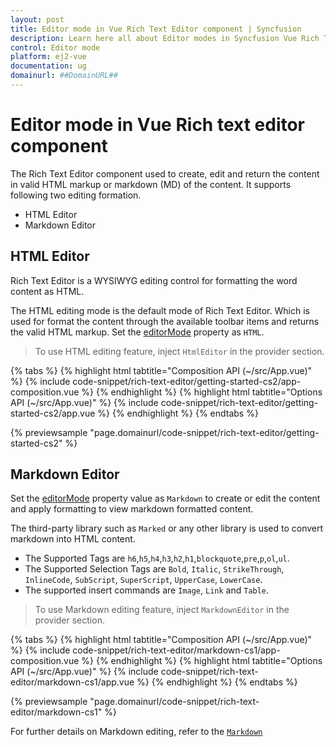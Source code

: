 ```yaml
---
layout: post
title: Editor mode in Vue Rich Text Editor component | Syncfusion
description: Learn here all about Editor modes in Syncfusion Vue Rich Text Editor component of Syncfusion Essential JS 2 and more.
control: Editor mode
platform: ej2-vue
documentation: ug
domainurl: ##DomainURL##
---
```


# Editor mode in Vue Rich text editor component

The Rich Text Editor component used to create, edit and return the content in valid HTML markup or markdown (MD) of the content. It supports following two editing formation.

* HTML Editor
* Markdown Editor

## HTML Editor

Rich Text Editor is a WYSIWYG editing control for formatting the word content as HTML.

The HTML editing mode is the default mode of Rich Text Editor. Which is used for format the content through the available toolbar items and returns the valid HTML markup. Set the [editorMode](https://ej2.syncfusion.com/vue/documentation/api/rich-text-editor/#editormode) property as `HTML`.

>To use HTML editing feature, inject `HtmlEditor` in the provider section.

{% tabs %}
{% highlight html tabtitle="Composition API (~/src/App.vue)" %}
{% include code-snippet/rich-text-editor/getting-started-cs2/app-composition.vue %}
{% endhighlight %}
{% highlight html tabtitle="Options API (~/src/App.vue)" %}
{% include code-snippet/rich-text-editor/getting-started-cs2/app.vue %}
{% endhighlight %}
{% endtabs %}
        
{% previewsample "page.domainurl/code-snippet/rich-text-editor/getting-started-cs2" %}

## Markdown Editor

Set the [editorMode](https://ej2.syncfusion.com/vue/documentation/api/rich-text-editor/#editormode) property value as `Markdown` to create or edit the content and apply formatting to view markdown formatted content.

The third-party library such as `Marked` or any other library is used to convert markdown into HTML content.

* The Supported Tags are  `h6`,`h5`,`h4`,`h3`,`h2`,`h1`,`blockquote`,`pre`,`p`,`ol`,`ul`.
* The Supported Selection Tags are `Bold`, `Italic`, `StrikeThrough`, `InlineCode`, `SubScript`, `SuperScript`, `UpperCase`, `LowerCase`.
* The supported insert commands are `Image`, `Link` and `Table`.

> To use Markdown editing feature, inject `MarkdownEditor` in the provider section.

{% tabs %}
{% highlight html tabtitle="Composition API (~/src/App.vue)" %}
{% include code-snippet/rich-text-editor/markdown-cs1/app-composition.vue %}
{% endhighlight %}
{% highlight html tabtitle="Options API (~/src/App.vue)" %}
{% include code-snippet/rich-text-editor/markdown-cs1/app.vue %}
{% endhighlight %}
{% endtabs %}
        
{% previewsample "page.domainurl/code-snippet/rich-text-editor/markdown-cs1" %}

For further details on Markdown editing, refer to the [`Markdown`](../../markdown-editor/getting-started)
